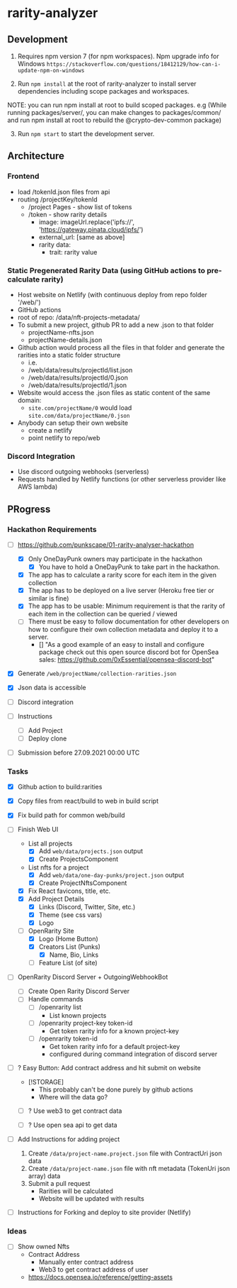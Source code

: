 # rarity-analyzer

## Development

1. Requires npm version 7 (for npm workspaces).  Npm upgrade info for Windows `https://stackoverflow.com/questions/18412129/how-can-i-update-npm-on-windows`

2. Run `npm install` at the root of rarity-analyzer to install server dependencies including scope packages and workspaces.  

NOTE: you can run npm install at root to build scoped packages. 
e.g (While running packages/server/, you can make changes to packages/common/ and run npm install at root to rebuild the @crypto-dev-common package)

3. Run `npm start` to start the development server.



## Architecture

### Frontend

- load /tokenId.json files from api
- routing /projectKey/tokenId
    - /project Pages - show list of tokens
    - /token - show rarity details
        - image: imageUrl.replace('ipfs://', 'https://gateway.pinata.cloud/ipfs/')
        - external_url: [same as above]
        - rarity data:
            - trait: rarity value

### Static Pregenerated Rarity Data (using GitHub actions to pre-calculate rarity)

- Host website on Netlify (with continuous deploy from repo folder '/web/')
- GitHub actions
- root of repo: /data/nft-projects-metadata/
- To submit a new project, github PR to add a new .json to that folder
    - projectName-nfts.json
    - projectName-details.json
- Github action would process all the files in that folder and generate the rarities into a static folder structure
    - i.e.
     - /web/data/results/projectId/list.json
     - /web/data/results/projectId/0.json
     - /web/data/results/projectId/1.json
- Website would access the .json files as static content of the same domain:
    - `site.com/projectName/0` would load `site.com/data/projectName/0.json`
- Anybody can setup their own website 
    - create a netlify
    - point netlify to repo/web

### Discord Integration

- Use discord outgoing webhooks (serverless)
- Requests handled by Netlify functions (or other serverless provider like AWS lambda) 

## PRogress
### Hackathon Requirements

- [ ] https://github.com/punkscape/01-rarity-analyser-hackathon
    - [x] Only OneDayPunk owners may participate in the hackathon
        - [x] You have to hold a OneDayPunk to take part in the hackathon. 
    - [x] The app has to calculate a rarity score for each item in the given collection
    - [x] The app has to be deployed on a live server (Heroku free tier or similar is fine)
    - [x] The app has to be usable: Minimum requirement is that the rarity of each item in the collection can be queried / viewed
    - [ ] There must be easy to follow documentation for other developers on how to configure their own collection metadata and deploy it to a server.
        - [] "As a good example of an easy to install and configure package check out this open source discord bot for OpenSea sales: https://github.com/0xEssential/opensea-discord-bot"

- [x] Generate `/web/projectName/collection-rarities.json`
- [x] Json data is accessible 
- [ ] Discord integration
- [ ] Instructions
    - [ ] Add Project
    - [ ] Deploy clone
- [ ] Submission before 27.09.2021 00:00 UTC

    
### Tasks

- [x] Github action to build:rarities
- [x] Copy files from react/build to web in build script
- [x] Fix build path for common web/build
- [ ] Finish Web UI
    - List all projects
        - [x] Add `web/data/projects.json` output
        - [x] Create ProjectsComponent
    - List nfts for a project
        - [x] Add `web/data/one-day-punks/project.json` output
        - [x] Create ProjectNftsComponent
    - [x] Fix React favicons, title, etc.
    - [x] Add Project Details
        - [x] Links (Discord, Twitter, Site, etc.)
        - [x] Theme (see css vars)
        - [x] Logo
    - [ ] OpenRarity Site
        - [x] Logo (Home Button)
        - [x] Creators List (Punks)
            - [x] Name, Bio, Links
        - [ ] Feature List (of site)

- [ ] OpenRarity Discord Server + OutgoingWebhookBot
    - [ ] Create Open Rarity Discord Server
    - [ ] Handle commands
        - [ ] /openrarity list
            - List known projects
        - [ ] /openrarity project-key token-id
            - Get token rarity info for a known project-key
        - [ ] /openrarity token-id
            - Get token rarity info for a default project-key 
            - configured during command integration of discord server

- [ ] ? Easy Button: Add contract address and hit submit on website
    - [!STORAGE] 
        - This probably can't be done purely by github actions
        - Where will the data go?
    - [ ] ? Use web3 to get contract data
    - [ ] ? Use open sea api to get data


- [ ] Add Instructions for adding project
    1. Create `/data/project-name.project.json` file with ContractUri json data
    2. Create `/data/project-name.json` file with nft metadata (TokenUri json array) data
    3. Submit a pull request
        - Rarities will be calculated
        - Website will be updated with results

- [ ] Instructions for Forking and deploy to site provider (Netlify)

### Ideas

- [ ] Show owned Nfts
    - Contract Address
        - Manually enter contract address
        - Web3 to get contract address of user
    - https://docs.opensea.io/reference/getting-assets
